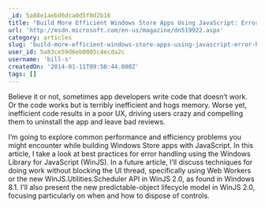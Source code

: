 ```yaml
---
_id: 5a88e1aebd6dca0d5f0d2b16
title: "Build More Efficient Windows Store Apps Using JavaScript: Error Handling"
url: 'http://msdn.microsoft.com/en-us/magazine/dn519922.aspx'
category: articles
slug: 'build-more-efficient-windows-store-apps-using-javascript-error-handling'
user_id: 5a83ce59d6eb0005c4ecda2c
username: 'bill-s'
createdOn: '2014-01-11T09:50:44.000Z'
tags: []
---
```


Believe it or not, sometimes app developers write code that doesn’t work. Or the code works but is terribly inefficient and hogs memory. Worse yet, inefficient code results in a poor UX, driving users crazy and compelling them to uninstall the app and leave bad reviews.

I’m going to explore common performance and efficiency problems you might encounter while building Windows Store apps with JavaScript. In this article, I take a look at best practices for error handling using the Windows Library for JavaScript (WinJS). In a future article, I’ll discuss techniques for doing work without blocking the UI thread, specifically using Web Workers or the new WinJS.Utilities.Scheduler API in WinJS 2.0, as found in Windows 8.1. I’ll also present the new predictable-object lifecycle model in WinJS 2.0, focusing particularly on when and how to dispose of controls.

